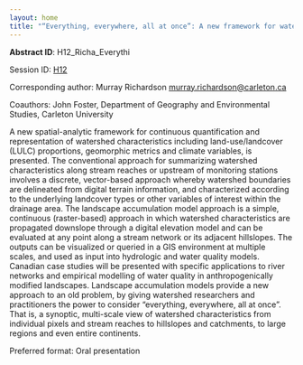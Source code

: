 ```yaml
---
layout: home
title: "“Everything, everywhere, all at once”: A new framework for watershed characterization and cumulative effects assessment"
---
```



**Abstract ID**: H12_Richa_Everythi

Session ID: [H12](.)

Corresponding author: Murray Richardson <a href="mailto:murray.richardson@carleton.ca">murray.richardson@carleton.ca</a>

Coauthors: John Foster, Department of Geography and Environmental Studies, Carleton University 

A new spatial-analytic framework for continuous quantification and representation of watershed characteristics including land-use/landcover (LULC) proportions, geomorphic metrics and climate variables, is presented. The conventional approach for summarizing watershed characteristics along stream reaches or upstream of monitoring stations involves a discrete, vector-based approach whereby watershed boundaries are delineated from digital terrain information, and characterized according to the underlying landcover types or other variables of interest within the drainage area. The landscape accumulation model approach is a simple, continuous (raster-based) approach in which watershed characteristics are propagated downslope through a digital elevation model and can be evaluated at any point along a stream network or its adjacent hillslopes. The outputs can be visualized or queried in a GIS environment at multiple scales, and used as input into hydrologic and water quality models. Canadian case studies will be presented with specific applications to river networks and empirical modelling of water quality in anthropogenically modified landscapes. Landscape accumulation models provide a new approach to an old problem, by giving watershed researchers and practitioners the power to consider “everything, everywhere, all at once”. That is, a synoptic, multi-scale view of watershed characteristics from individual pixels and stream reaches to hillslopes and catchments, to large regions and even entire continents.

Preferred format: Oral presentation

